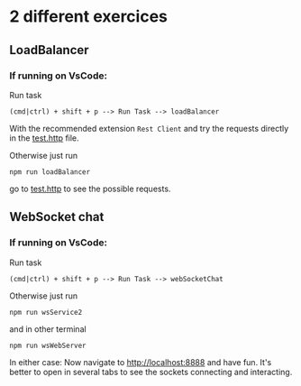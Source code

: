 # 2 different exercices

## LoadBalancer
### If running on VsCode:
Run task 

`(cmd|ctrl) + shift + p --> Run Task --> loadBalancer` 

With the recommended extension `Rest Client`  and try the requests directly in the [test.http](./src/loadBalancer/test.http) file.
<br>

Otherwise just run

  `npm run loadBalancer`

go to [test.http](./src/loadBalancer/test.http) to see the possible requests.


## WebSocket chat
### If running on VsCode:
Run task 

`(cmd|ctrl) + shift + p --> Run Task --> webSocketChat` 

Otherwise just run

 `npm run wsService2`

and in other terminal

`npm run wsWebServer`

In either case: Now navigate to [http://localhost:8888](http://localhost:8888) and have fun.
It's better to open in several tabs to see the sockets connecting and interacting.